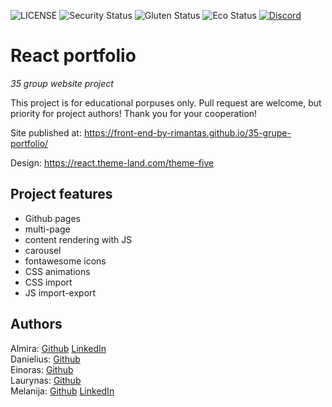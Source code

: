 ![LICENSE](https://img.shields.io/badge/license-MIT-blue.svg?style=flat-square)
![Security Status](https://img.shields.io/security-headers?label=Security&url=https%3A%2F%2Fgithub.com&style=flat-square)
![Gluten Status](https://img.shields.io/badge/Gluten-Free-green.svg)
![Eco Status](https://img.shields.io/badge/ECO-Friendly-green.svg)
[![Discord](https://discord.com/api/guilds/571393319201144843/widget.png)](https://discord.gg/dRwW4rw)

# React portfolio

_35 group website project_

This project is for educational porpuses only. Pull request are welcome, but priority for project authors! Thank you for your cooperation!

Site published at: https://front-end-by-rimantas.github.io/35-grupe-portfolio/

Design: https://react.theme-land.com/theme-five

## Project features

-   Github pages
-   multi-page
-   content rendering with JS
-   carousel
-   fontawesome icons
-   CSS animations
-   CSS import
-   JS import-export

## Authors

Almira: [Github](https://github.com/AlmiraJasin) [LinkedIn](https://www.linkedin.com/in/almira-jasinskyte-2b6914190/) <br>
Danielius: [Github](https://github.com/AkbnLearn)<br>
Einoras: [Github](https://github.com/einored) <br>
Laurynas: [Github](https://github.com/TayakiNoTenshi) <br>
Melanija: [Github](https://github.com/melanijaa) [LinkedIn](https://www.linkedin.com/in/melanija-%C5%A1ibakovska-16a065234/)
